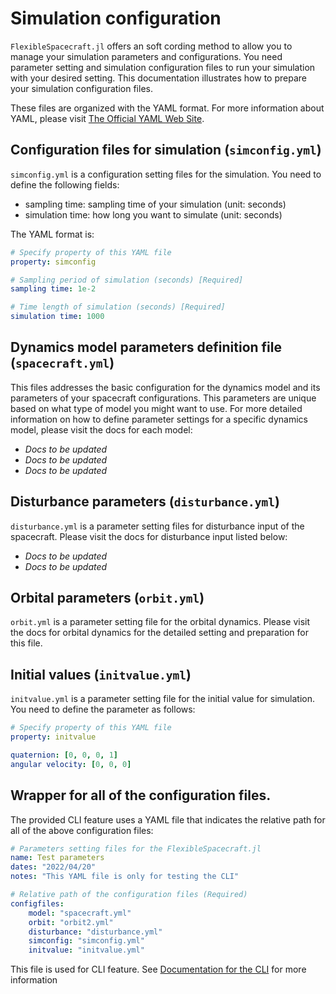 # Simulation configuration

`FlexibleSpacecraft.jl` offers an soft cording method to allow you to manage your simulation parameters and configurations. You need parameter setting and simulation configuration files to run your simulation with your desired setting. This documentation illustrates how to prepare your simulation configuration files.

These files are organized with the YAML format. For more information about YAML, please visit [The Official YAML Web Site](https://yaml.org/).

## Configuration files for simulation (`simconfig.yml`)

`simconfig.yml` is a configuration setting files for the simulation. You need to define the following fields:

* sampling time: sampling time of your simulation (unit: seconds)
* simulation time: how long you want to simulate (unit: seconds)

The YAML format is:

```yaml
# Specify property of this YAML file
property: simconfig

# Sampling period of simulation (seconds) [Required]
sampling time: 1e-2

# Time length of simulation (seconds) [Required]
simulation time: 1000
```

## Dynamics model parameters definition file (`spacecraft.yml`)

This files addresses the basic configuration for the dynamics model and its parameters of your spacecraft configurations. This parameters are unique based on what type of model you might want to use. For more detailed information on how to define parameter settings for a specific dynamics model, please visit the docs for each model:

* *Docs to be updated*
* *Docs to be updated*
* *Docs to be updated*

## Disturbance parameters (`disturbance.yml`) 

`disturbance.yml` is a parameter setting files for disturbance input of the spacecraft. Please visit the docs for disturbance input listed below:

* *Docs to be updated*
* *Docs to be updated*

## Orbital parameters (`orbit.yml`)

`orbit.yml` is a parameter setting file for the orbital dynamics. Please visit the docs for orbital dynamics for the detailed setting and preparation for this file.

## Initial values (`initvalue.yml`)

`initvalue.yml` is a parameter setting file for the initial value for simulation. You need to define the parameter as follows:

```yaml
# Specify property of this YAML file
property: initvalue

quaternion: [0, 0, 0, 1]
angular velocity: [0, 0, 0]
```

## Wrapper for all of the configuration files.

The provided CLI feature uses a YAML file that indicates the relative path for all of the above configuration files:

```yaml
# Parameters setting files for the FlexibleSpacecraft.jl
name: Test parameters
dates: "2022/04/20"
notes: "This YAML file is only for testing the CLI"

# Relative path of the configuration files (Required)
configfiles:
    model: "spacecraft.yml"
    orbit: "orbit2.yml"
    disturbance: "disturbance.yml"
    simconfig: "simconfig.yml"
    initvalue: "initvalue.yml"
```

This file is used for CLI feature. See [Documentation for the CLI](@ref) for more information
